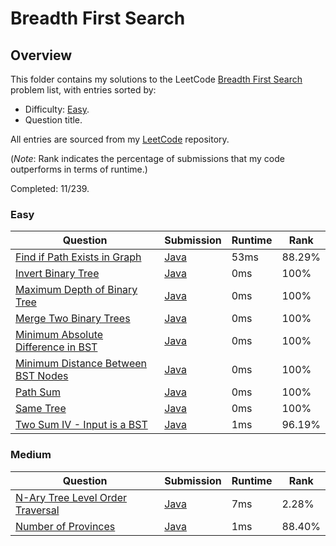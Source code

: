 # Breadth First Search

## Overview
This folder contains my solutions to the LeetCode [Breadth First Search](https://leetcode.com/problem-list/breadth-first-search/) problem list,
with entries sorted by:
- Difficulty: [Easy](#easy).
- Question title.

All entries are sourced from my [LeetCode](https://github.com/shumarb/leetcode) repository.

(*Note*: Rank indicates the percentage of submissions that my code outperforms in terms of runtime.)

Completed: 11/239.

### Easy
| Question                                                                                                            | Submission                                                                                                   | Runtime | Rank   |
|---------------------------------------------------------------------------------------------------------------------|--------------------------------------------------------------------------------------------------------------|---------|--------|
| [Find if Path Exists in Graph](https://leetcode.com/problems/find-if-path-exists-in-graph/description/)             | [Java](https://github.com/shumarb/leetcode/blob/main/submissions/java/FindIfPathExistsInGraph.java)          | 53ms    | 88.29% |
| [Invert Binary Tree](https://leetcode.com/problems/invert-binary-tree/description/)                                 | [Java](https://github.com/shumarb/leetcode/blob/main/submissions/java/InvertBinaryTree.java)                 | 0ms     | 100%   |
| [Maximum Depth of Binary Tree](https://leetcode.com/problems/maximum-depth-of-binary-tree/description/)             | [Java](https://github.com/shumarb/leetcode/blob/main/submissions/java/MaximumDepthOfBinaryTree.java)         | 0ms     | 100%   |
| [Merge Two Binary Trees](https://leetcode.com/problems/merge-two-binary-trees/description/)                         | [Java](https://github.com/shumarb/leetcode/blob/main/submissions/java/MergeTwoBinaryTrees.java)              | 0ms     | 100%   |
| [Minimum Absolute Difference in BST](https://leetcode.com/problems/minimum-absolute-difference-in-bst/description/) | [Java](https://github.com/shumarb/leetcode/blob/main/submissions/java/MinimumAbsoluteDifferenceInBST.java)   | 0ms     | 100%   |
| [Minimum Distance Between BST Nodes](https://leetcode.com/problems/minimum-distance-between-bst-nodes/description/) | [Java](https://github.com/shumarb/leetcode/blob/main/submissions/java/MinimumDifferenceBetweenBSTNodes.java) | 0ms     | 100%   |
| [Path Sum](https://leetcode.com/problems/path-sum/description/)                                                     | [Java](https://github.com/shumarb/leetcode/blob/main/submissions/java/PathSum.java)                          | 0ms     | 100%   |
| [Same Tree](https://leetcode.com/problems/same-tree/description/)                                                   | [Java](https://github.com/shumarb/leetcode/blob/main/submissions/java/SameTree.java)                         | 0ms     | 100%   |
| [Two Sum IV - Input is a BST](https://leetcode.com/problems/two-sum-iv-input-is-a-bst/description/)                 | [Java](https://github.com/shumarb/leetcode/blob/main/submissions/java/TwoSumFourInputIsABST.java)            | 1ms     | 96.19% |

### Medium
| Question                                                                                                        | Submission                                                                                              | Runtime | Rank    |
|-----------------------------------------------------------------------------------------------------------------|---------------------------------------------------------------------------------------------------------|---------|---------|
| [N-Ary Tree Level Order Traversal](https://leetcode.com/problems/n-ary-tree-level-order-traversal/description/) | [Java](https://github.com/shumarb/leetcode/blob/main/submissions/java/NAryTreeLevelOrderTraversal.java) | 7ms     | 2.28%   |
| [Number of Provinces](https://leetcode.com/problems/number-of-provinces/description/)                           | [Java](https://github.com/shumarb/leetcode/blob/main/submissions/java/NumberOfProvinces.java)           | 1ms     | 88.40%  |